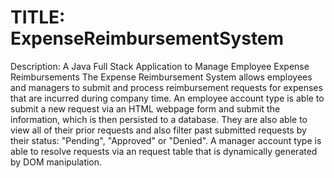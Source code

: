 # TITLE: ExpenseReimbursementSystem
Description: A Java Full Stack Application to Manage Employee Expense Reimbursements
The Expense Reimbursement System allows employees and managers to submit and process reimbursement requests for expenses that are incurred during company time. 
An employee account type is able to submit a new request via an HTML webpage form and submit the information, which is then persisted to a database. They are also able to view all of their prior requests and also filter past submitted requests by their status: "Pending", "Approved" or "Denied".
A manager account type is able to resolve requests via an request table that is dynamically generated by DOM manipulation. 
